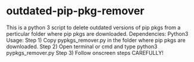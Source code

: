 # outdated-pip-pkg-remover
This is a python 3 script to delete outdated versions of pip pkgs from a perticular folder where pip pkgs are downloaded.
Dependencies: Python3
Usage:
Step 1) Copy pypkgs_remover.py in the folder where pip pkgs are downloaded.
Step 2) Open terminal or cmd and type python3 pypkgs_remover.py
Step 3) Follow onscreen steps CAREFULLY! 

